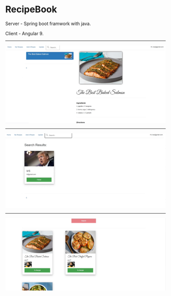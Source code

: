 # RecipeBook

Server - Spring boot framwork with java.

Client - Angular 9.

----
![](/screenshots/screenshot1.png)

----

![](/screenshots/screenshot2.png)

----
![](/screenshots/screenshot3.png)

